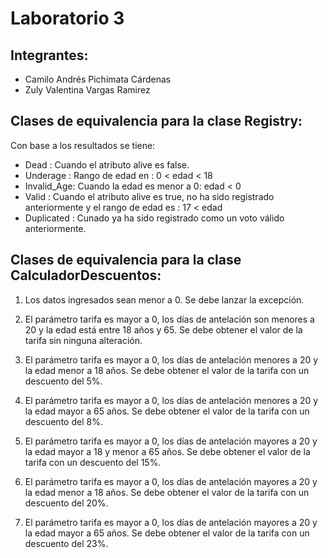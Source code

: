 # Laboratorio 3

## Integrantes:
 - Camilo Andrés Pichimata Cárdenas
 - Zuly Valentina Vargas Ramirez

## Clases de equivalencia para la clase Registry:

Con base a los resultados se tiene:

- Dead : Cuando el atributo alive es false.
- Underage : Rango de edad en : 0 < edad < 18
- Invalid_Age: Cuando la edad es menor a 0: edad < 0
- Valid : Cuando el atributo alive es true, no ha sido registrado anteriormente y el rango de edad es : 17 < edad
- Duplicated : Cunado ya ha sido registrado como un voto válido anteriormente.

## Clases de equivalencia para la clase CalculadorDescuentos:

1. Los datos ingresados sean menor a 0. Se debe lanzar la excepción.

2. El parámetro tarifa es mayor a 0, los días de antelación son menores a 20 y la edad está entre 18 años y 65. Se debe obtener el valor de la tarifa sin
ninguna alteración.

3. El parámetro tarifa es mayor a 0, los días de antelación menores a 20 y la edad menor a 18 años. Se debe obtener el valor de la tarifa con un descuento del
5%.

4. El parámetro tarifa es mayor a 0, los días de antelación menores a 20 y la edad mayor a 65 años. Se debe obtener el valor de la tarifa con un descuento del
8%.
5. El parámetro tarifa es mayor a 0, los días de antelación mayores a 20 y la edad mayor a 18 y menor a 65 años. Se debe obtener el valor de la tarifa con un 
descuento del 15%.

6. El parámetro tarifa es mayor a 0, los días de antelación mayores a 20 y la edad menor a 18 años. Se debe obtener el valor de la tarifa con un descuento del
20%.

7. El parámetro tarifa es mayor a 0, los días de antelación mayores a 20 y la edad mayor a 65 años. Se debe obtener el valor de la tarifa con un descuento del
23%.
  